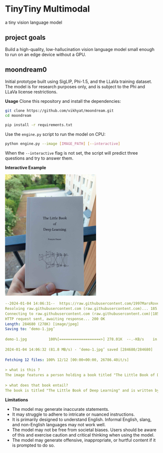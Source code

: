 # TinyTiny Multimodal

a tiny vision language model

## project goals

Build a high-quality, low-hallucination vision language model small enough to
run on an edge device without a GPU.

## moondream0

Initial prototype built using SigLIP, Phi-1.5, and the LLaVa training dataset.
The model is for research purposes only, and is subject to the Phi and LLaVa
license restrictions.

 **Usage**
Clone this repository and install the dependencies:

```bash 
git clone https://github.com/vikhyat/moondream.git
cd moondream 
```

```bash
pip install -r requirements.txt
```

Use the `engine.py` script to run the model on CPU:

```bash
python engine.py --image [IMAGE_PATH] [--interactive]
```

When the `--interactive` flag is not set, the script will predict three questions and try
to answer them.

**Interactive Example**

<img src="assets/demo-1.jpg" width="300">

```yaml
--2024-01-04 14:06:31--  https://raw.githubusercontent.com/1997MarsRover/sensei/main/assets/demo-1.jpg
Resolving raw.githubusercontent.com (raw.githubusercontent.com)... 185.199.109.133, 185.199.108.133, 185.199.110.133, ...
Connecting to raw.githubusercontent.com (raw.githubusercontent.com)|185.199.109.133|:443... connected.
HTTP request sent, awaiting response... 200 OK
Length: 284680 (278K) [image/jpeg]
Saving to: ‘demo-1.jpg’

demo-1.jpg          100%[===================>] 278.01K  --.-KB/s    in 0.003s  

2024-01-04 14:06:32 (81.8 MB/s) - ‘demo-1.jpg’ saved [284680/284680]

Fetching 12 files: 100% 12/12 [00:00<00:00, 26786.40it/s]

> what is this ?
The image features a person holding a book titled "The Little Book of Deep Learning" on a balcony. The balcony is located outside, with a view of a building in the background. The person appears to be enjoying the outdoor setting while reading the book.

> what does that book entail?
The book is titled "The Little Book of Deep Learning" and is written by French author Franco Florits. It is a comprehensive guide to deep learning, covering various aspects and techniques of machine learning and artificial intelligence. The book is designed to be accessible to both beginners and experienced professionals, providing practical insights and examples to help readers understand and apply deep learning concepts in their work.
```

**Limitations**

* The model may generate inaccurate statements.
* It may struggle to adhere to intricate or nuanced instructions.
* It is primarily designed to understand English. Informal English, slang, and
  non-English languages may not work well.
* The model may not be free from societal biases. Users should be aware of this
  and exercise caution and critical thinking when using the model.
* The model may generate offensive, inappropriate, or hurtful content if it is
  prompted to do so.
